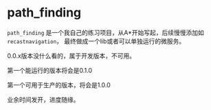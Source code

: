# path_finding

`path_finding` 是一个我自己的练习项目，从A*开始写起，后续慢慢添加如`recastnavigation`，
最终做成一个lib或者可以单独运行的微服务。

0.0.x版本没什么看的，属于开发版本，不可用。

第一个能运行的版本将会是0.1.0

第一个可用于生产的版本，将会是1.0.0

业余时间发开，进度随缘。

